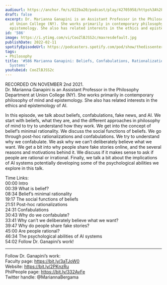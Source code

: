 ```yaml
---
audiourl: https://anchor.fm/s/822ba20/podcast/play/42705958/https%3A%2F%2Fd3ctxlq1ktw2nl.cloudfront.net%2Fstaging%2F2021-10-2%2F81112e40-d740-f1c6-cf12-132655879107.m4a
draft: false
excerpt: Dr. Marianna Ganapini is an Assistant Professor in the Philosophy Department
  at Union College (NY). She works primarily in contemporary philosophy of mind and
  epistemology. She also has related interests in the ethics and epistemology of AI.
id: '586'
image: https://i.ytimg.com/vi/CooZlBJSS2c/maxresdefault.jpg
publishDate: 2022-02-11
spotifyEpisodeUrl: https://podcasters.spotify.com/pod/show/thedissenter/episodes/586-Marianna-Ganapini-Beliefs--Confabulations--Rationalizations--and-AI-Systems-e19lpj6
tags:
- Philosophy
title: '#586 Marianna Ganapini: Beliefs, Confabulations, Rationalizations, and AI
  Systems'
youtubeid: CooZlBJSS2c
---
```

<div class="timelinks">

RECORDED ON NOVEMBER 2nd 2021.  
Dr. Marianna Ganapini is an Assistant Professor in the Philosophy Department at Union College (NY). She works primarily in contemporary philosophy of mind and epistemology. She also has related interests in the ethics and epistemology of AI.

In this episode, we talk about beliefs, confabulations, fake news, and AI. We start with beliefs, what they are, and the different approaches in philosophy of mind to try to understand how they work. We get into the concept of belief’s minimal rationality. We discuss the social functions of beliefs. We go through post-hoc rationalizations and confabulations. We try to understand why we confabulate. We ask why we can’t deliberately believe what we want. We get a bit into why people share fake stories online, and the several reasons and motivations behind it. We discuss if it makes sense to ask if people are rational or irrational. Finally, we talk a bit about the implications of AI systems potentially developing some of the psychological abilities we explore in this talk.

Time Links:  
<time>00:00</time> Intro  
<time>00:39</time> What is belief?  
<time>08:34</time> Belief’s minimal rationality  
<time>19:17</time> The social functions of beliefs  
<time>21:51</time> Post-hoc rationalizations  
<time>24:31</time> Confabulations  
<time>30:43</time> Why do we confabulate?  
<time>33:41</time> Why can’t we deliberately believe what we want?  
<time>39:47</time> Why do people share fake stories?  
<time>45:00</time> Are people rational?  
<time>46:34</time> The psychological abilities of AI systems  
<time>54:02</time> Follow Dr. Ganapini’s work!

---

Follow Dr. Ganapini’s work:  
Faculty page: https://bit.ly/3aTJoW0  
Website: https://bit.ly/2PKnzRu  
PhilPeople page: https://bit.ly/332AvFe  
Twitter handle: @MariannaBergama
</div>

